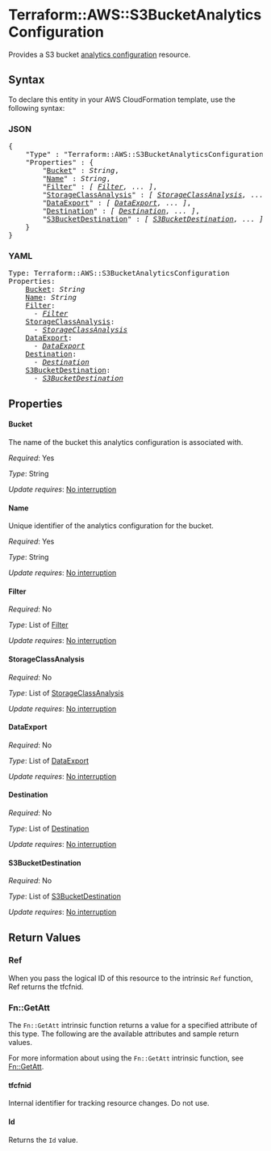# Terraform::AWS::S3BucketAnalyticsConfiguration

Provides a S3 bucket [analytics configuration](https://docs.aws.amazon.com/AmazonS3/latest/dev/analytics-storage-class.html) resource.

## Syntax

To declare this entity in your AWS CloudFormation template, use the following syntax:

### JSON

<pre>
{
    "Type" : "Terraform::AWS::S3BucketAnalyticsConfiguration",
    "Properties" : {
        "<a href="#bucket" title="Bucket">Bucket</a>" : <i>String</i>,
        "<a href="#name" title="Name">Name</a>" : <i>String</i>,
        "<a href="#filter" title="Filter">Filter</a>" : <i>[ <a href="filter.md">Filter</a>, ... ]</i>,
        "<a href="#storageclassanalysis" title="StorageClassAnalysis">StorageClassAnalysis</a>" : <i>[ <a href="storageclassanalysis.md">StorageClassAnalysis</a>, ... ]</i>,
        "<a href="#dataexport" title="DataExport">DataExport</a>" : <i>[ <a href="dataexport.md">DataExport</a>, ... ]</i>,
        "<a href="#destination" title="Destination">Destination</a>" : <i>[ <a href="destination.md">Destination</a>, ... ]</i>,
        "<a href="#s3bucketdestination" title="S3BucketDestination">S3BucketDestination</a>" : <i>[ <a href="s3bucketdestination.md">S3BucketDestination</a>, ... ]</i>
    }
}
</pre>

### YAML

<pre>
Type: Terraform::AWS::S3BucketAnalyticsConfiguration
Properties:
    <a href="#bucket" title="Bucket">Bucket</a>: <i>String</i>
    <a href="#name" title="Name">Name</a>: <i>String</i>
    <a href="#filter" title="Filter">Filter</a>: <i>
      - <a href="filter.md">Filter</a></i>
    <a href="#storageclassanalysis" title="StorageClassAnalysis">StorageClassAnalysis</a>: <i>
      - <a href="storageclassanalysis.md">StorageClassAnalysis</a></i>
    <a href="#dataexport" title="DataExport">DataExport</a>: <i>
      - <a href="dataexport.md">DataExport</a></i>
    <a href="#destination" title="Destination">Destination</a>: <i>
      - <a href="destination.md">Destination</a></i>
    <a href="#s3bucketdestination" title="S3BucketDestination">S3BucketDestination</a>: <i>
      - <a href="s3bucketdestination.md">S3BucketDestination</a></i>
</pre>

## Properties

#### Bucket

The name of the bucket this analytics configuration is associated with.

_Required_: Yes

_Type_: String

_Update requires_: [No interruption](https://docs.aws.amazon.com/AWSCloudFormation/latest/UserGuide/using-cfn-updating-stacks-update-behaviors.html#update-no-interrupt)

#### Name

Unique identifier of the analytics configuration for the bucket.

_Required_: Yes

_Type_: String

_Update requires_: [No interruption](https://docs.aws.amazon.com/AWSCloudFormation/latest/UserGuide/using-cfn-updating-stacks-update-behaviors.html#update-no-interrupt)

#### Filter

_Required_: No

_Type_: List of <a href="filter.md">Filter</a>

_Update requires_: [No interruption](https://docs.aws.amazon.com/AWSCloudFormation/latest/UserGuide/using-cfn-updating-stacks-update-behaviors.html#update-no-interrupt)

#### StorageClassAnalysis

_Required_: No

_Type_: List of <a href="storageclassanalysis.md">StorageClassAnalysis</a>

_Update requires_: [No interruption](https://docs.aws.amazon.com/AWSCloudFormation/latest/UserGuide/using-cfn-updating-stacks-update-behaviors.html#update-no-interrupt)

#### DataExport

_Required_: No

_Type_: List of <a href="dataexport.md">DataExport</a>

_Update requires_: [No interruption](https://docs.aws.amazon.com/AWSCloudFormation/latest/UserGuide/using-cfn-updating-stacks-update-behaviors.html#update-no-interrupt)

#### Destination

_Required_: No

_Type_: List of <a href="destination.md">Destination</a>

_Update requires_: [No interruption](https://docs.aws.amazon.com/AWSCloudFormation/latest/UserGuide/using-cfn-updating-stacks-update-behaviors.html#update-no-interrupt)

#### S3BucketDestination

_Required_: No

_Type_: List of <a href="s3bucketdestination.md">S3BucketDestination</a>

_Update requires_: [No interruption](https://docs.aws.amazon.com/AWSCloudFormation/latest/UserGuide/using-cfn-updating-stacks-update-behaviors.html#update-no-interrupt)

## Return Values

### Ref

When you pass the logical ID of this resource to the intrinsic `Ref` function, Ref returns the tfcfnid.

### Fn::GetAtt

The `Fn::GetAtt` intrinsic function returns a value for a specified attribute of this type. The following are the available attributes and sample return values.

For more information about using the `Fn::GetAtt` intrinsic function, see [Fn::GetAtt](https://docs.aws.amazon.com/AWSCloudFormation/latest/UserGuide/intrinsic-function-reference-getatt.html).

#### tfcfnid

Internal identifier for tracking resource changes. Do not use.

#### Id

Returns the <code>Id</code> value.

